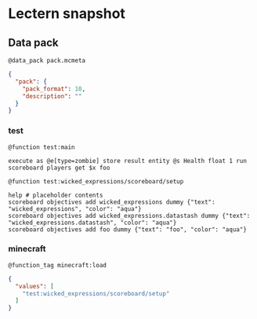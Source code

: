 # Lectern snapshot

## Data pack

`@data_pack pack.mcmeta`

```json
{
  "pack": {
    "pack_format": 10,
    "description": ""
  }
}
```

### test

`@function test:main`

```mcfunction
execute as @e[type=zombie] store result entity @s Health float 1 run scoreboard players get $x foo
```

`@function test:wicked_expressions/scoreboard/setup`

```mcfunction
help # placeholder contents
scoreboard objectives add wicked_expressions dummy {"text": "wicked_expressions", "color": "aqua"}
scoreboard objectives add wicked_expressions.datastash dummy {"text": "wicked_expressions.datastash", "color": "aqua"}
scoreboard objectives add foo dummy {"text": "foo", "color": "aqua"}
```

### minecraft

`@function_tag minecraft:load`

```json
{
  "values": [
    "test:wicked_expressions/scoreboard/setup"
  ]
}
```
